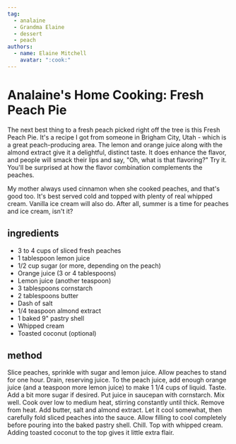 ```yaml
---
tag:
  - analaine
  - Grandma Elaine
  - dessert
  - peach
authors:
  - name: Elaine Mitchell
    avatar: ":cook:"
---
```


# Analaine's Home Cooking: Fresh Peach Pie

The next best thing to a fresh peach picked right off the tree is this Fresh Peach Pie.
It's a recipe I got from someone in Brigham City, Utah - which is a great peach-producing area.
The lemon and orange juice along with the almond extract give it a delightful, distinct taste. It
does enhance the flavor, and people will smack their lips and say, "Oh, what is that flavoring?"
Try it. You'll be surprised at how the flavor combination complements the peaches.

My mother always used cinnamon when she cooked peaches, and that's good too. It's best
served cold and topped with plenty of real whipped cream. Vanilla ice cream will also do. After
all, summer is a time for peaches and ice cream, isn't it?


## ingredients
* 3 to 4 cups of sliced fresh peaches
* 1 tablespoon lemon juice
* 1/2 cup sugar (or more, depending on the peach)
* Orange juice (3 or 4 tablespoons)
* Lemon juice (another teaspoon)
* 3 tablespoons cornstarch
* 2 tablespoons butter
* Dash of salt
* 1/4 teaspoon almond extract
* 1 baked 9" pastry shell
* Whipped cream
* Toasted coconut (optional)

## method
Slice peaches, sprinkle with sugar and lemon juice. Allow peaches to stand for one hour. Drain,
reserving juice. To the peach juice, add enough orange juice (and a teaspoon more lemon juice)
to make 1 1/4 cups of liquid. Taste.
Add a bit more sugar if desired. Put juice in saucepan with cornstarch. Mix well. Cook over low
to medium heat, stirring constantly until thick. Remove from heat. Add butter, salt and almond
extract. Let it cool somewhat, then carefully fold sliced peaches into the sauce.
Allow filling to cool completely before pouring into the baked pastry shell. Chill. Top with
whipped cream. Adding toasted coconut to the top gives it little extra flair.
